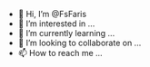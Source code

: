 - 👋 Hi, I’m @FsFaris
- 👀 I’m interested in ...
- 🌱 I’m currently learning ...
- 💞️ I’m looking to collaborate on ...
- 📫 How to reach me ...

<!---
FsFaris/FsFaris is a ✨ special ✨ repository because its `README.md` (this file) appears on your GitHub profile.
You can click the Preview link to take a look at your changes.
--->
